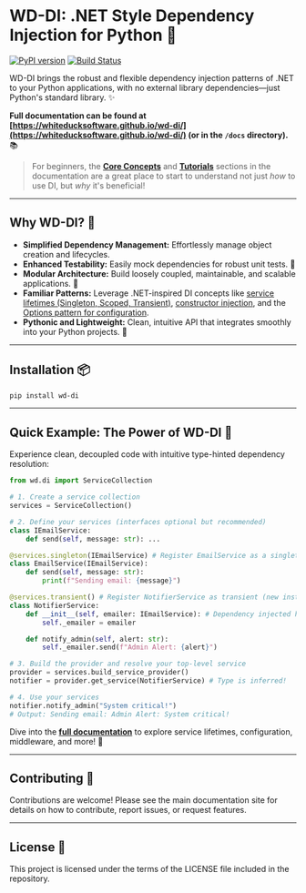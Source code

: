 # WD-DI: .NET Style Dependency Injection for Python 🐍


[![PyPI version](https://badge.fury.io/py/wd-di.svg)](https://badge.fury.io/py/wd-di)
[![Build Status](https://github.com/whiteducksoftware/wd-di/actions/workflows/deploy-whiteduck-pypi.yml/badge.svg)](https://github.com/whiteducksoftware/wd-di/actions)


WD-DI brings the robust and flexible dependency injection patterns of .NET to your Python applications, with no external library dependencies—just Python's standard library. ✨

**Full documentation can be found at [https://whiteducksoftware.github.io/wd-di/](https://whiteducksoftware.github.io/wd-di/) (or in the `/docs` directory).** 📚

> For beginners, the **[Core Concepts](docs/core-concepts/index.md)** and **[Tutorials](docs/tutorial/index.md)** sections in the documentation are a great place to start to understand not just *how* to use DI, but *why* it's beneficial!

---

## Why WD-DI? 🤔

*   **Simplified Dependency Management:** Effortlessly manage object creation and lifecycles.
*   **Enhanced Testability:** Easily mock dependencies for robust unit tests. 🧪
*   **Modular Architecture:** Build loosely coupled, maintainable, and scalable applications. 🧩
*   **Familiar Patterns:** Leverage .NET-inspired DI concepts like [service lifetimes (Singleton, Scoped, Transient)](docs/core-concepts/lifetimes.md), [constructor injection](docs/core-concepts/constructor-injection.md), and the [Options pattern for configuration](docs/core-concepts/configuration.md).
*   **Pythonic and Lightweight:** Clean, intuitive API that integrates smoothly into your Python projects. 🐍

---

## Installation 📦

```bash
pip install wd-di
```

---

## Quick Example: The Power of WD-DI 🚀

Experience clean, decoupled code with intuitive type-hinted dependency resolution:

```python
from wd.di import ServiceCollection

# 1. Create a service collection
services = ServiceCollection()

# 2. Define your services (interfaces optional but recommended)
class IEmailService:
    def send(self, message: str): ...

@services.singleton(IEmailService) # Register EmailService as a singleton for IEmailService
class EmailService(IEmailService):
    def send(self, message: str):
        print(f"Sending email: {message}")

@services.transient() # Register NotifierService as transient (new instance each time)
class NotifierService:
    def __init__(self, emailer: IEmailService): # Dependency injected here!
        self._emailer = emailer

    def notify_admin(self, alert: str):
        self._emailer.send(f"Admin Alert: {alert}")

# 3. Build the provider and resolve your top-level service
provider = services.build_service_provider()
notifier = provider.get_service(NotifierService) # Type is inferred!

# 4. Use your services
notifier.notify_admin("System critical!")
# Output: Sending email: Admin Alert: System critical!
```

Dive into the **[full documentation](https://whiteducksoftware.github.io/wd-di/)** to explore service lifetimes, configuration, middleware, and more! 📖

---

## Contributing 🤝

Contributions are welcome! Please see the main documentation site for details on how to contribute, report issues, or request features.

---

## License 📜

This project is licensed under the terms of the LICENSE file included in the repository.